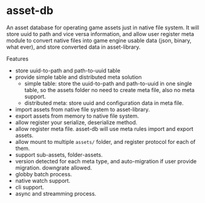 # asset-db

An asset database for operating game assets just in native file system. It will store uuid to path and vice versa information, and allow user register meta module to convert native files into game engine usable data (json, binary, what ever), and store converted data in asset-library.

Features

  - store uuid-to-path and path-to-uuid table
  - provide simple table and distributed meta solution
    - simple table: store the uuid-to-path and path-to-uuid in one single table, so the assets folder no need to create meta file, also no meta support.
    - distributed meta: store uuid and configuration data in meta file.
  - import assets from native file system to asset-library.
  - export assets from memory to native file system.
  - allow register your serialize, deserialize method.
  - allow register meta file. asset-db will use meta rules import and export assets.
  - allow mount to multiple `assets/` folder, and register protocol for each of them.
  - support sub-assets, folder-assets.
  - version detected for each meta type, and auto-migration if user provide migration. downgrate allowed.
  - globby batch process.
  - native watch support.
  - cli support.
  - async and streamming process.
  
